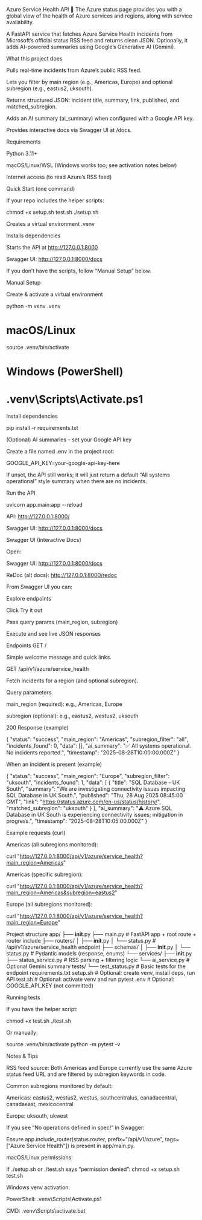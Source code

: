 Azure Service Health API 🚀
The Azure status page provides you with a global view of the health of Azure services and regions, along with service availability.

A FastAPI service that fetches Azure Service Health incidents from Microsoft’s official status RSS feed and returns clean JSON.
Optionally, it adds AI-powered summaries using Google’s Generative AI (Gemini).

What this project does

Pulls real-time incidents from Azure’s public RSS feed.

Lets you filter by main region (e.g., Americas, Europe) and optional subregion (e.g., eastus2, uksouth).

Returns structured JSON: incident title, summary, link, published, and matched_subregion.

Adds an AI summary (ai_summary) when configured with a Google API key.

Provides interactive docs via Swagger UI at /docs.

Requirements

Python 3.11+

macOS/Linux/WSL (Windows works too; see activation notes below)

Internet access (to read Azure’s RSS feed)

Quick Start (one command)

If your repo includes the helper scripts:

chmod +x setup.sh test.sh
./setup.sh


Creates a virtual environment .venv

Installs dependencies

Starts the API at http://127.0.0.1:8000

Swagger UI: http://127.0.0.1:8000/docs

If you don’t have the scripts, follow “Manual Setup” below.

Manual Setup

Create & activate a virtual environment

python -m venv .venv
# macOS/Linux
source .venv/bin/activate
# Windows (PowerShell)
# .venv\Scripts\Activate.ps1


Install dependencies

pip install -r requirements.txt


(Optional) AI summaries – set your Google API key

Create a file named .env in the project root:

GOOGLE_API_KEY=your-google-api-key-here


If unset, the API still works; it will just return a default “All systems operational” style summary when there are no incidents.

Run the API

uvicorn app.main:app --reload


API: http://127.0.0.1:8000/

Swagger UI: http://127.0.0.1:8000/docs

Swagger UI (Interactive Docs)

Open:

Swagger UI: http://127.0.0.1:8000/docs

ReDoc (alt docs): http://127.0.0.1:8000/redoc

From Swagger UI you can:

Explore endpoints

Click Try it out

Pass query params (main_region, subregion)

Execute and see live JSON responses

Endpoints
GET /

Simple welcome message and quick links.

GET /api/v1/azure/service_health

Fetch incidents for a region (and optional subregion).

Query parameters

main_region (required): e.g., Americas, Europe

subregion (optional): e.g., eastus2, westus2, uksouth

200 Response (example)

{
  "status": "success",
  "main_region": "Americas",
  "subregion_filter": "all",
  "incidents_found": 0,
  "data": [],
  "ai_summary": "✅ All systems operational. No incidents reported.",
  "timestamp": "2025-08-28T10:00:00.000Z"
}


When an incident is present (example)

{
  "status": "success",
  "main_region": "Europe",
  "subregion_filter": "uksouth",
  "incidents_found": 1,
  "data": [
    {
      "title": "SQL Database - UK South",
      "summary": "We are investigating connectivity issues impacting SQL Database in UK South.",
      "published": "Thu, 28 Aug 2025 08:45:00 GMT",
      "link": "https://status.azure.com/en-us/status/history/",
      "matched_subregion": "uksouth"
    }
  ],
  "ai_summary": "⚠️ Azure SQL Database in UK South is experiencing connectivity issues; mitigation in progress.",
  "timestamp": "2025-08-28T10:05:00.000Z"
}

Example requests (curl)

Americas (all subregions monitored):

curl "http://127.0.0.1:8000/api/v1/azure/service_health?main_region=Americas"


Americas (specific subregion):

curl "http://127.0.0.1:8000/api/v1/azure/service_health?main_region=Americas&subregion=eastus2"


Europe (all subregions monitored):

curl "http://127.0.0.1:8000/api/v1/azure/service_health?main_region=Europe"

Project structure
app/
 ├── __init__.py
 ├── main.py                     # FastAPI app + root route + router include
 ├── routers/
 │    ├── __init__.py
 │    └── status.py              # /api/v1/azure/service_health endpoint
 ├── schemas/
 │    ├── __init__.py
 │    └── status.py              # Pydantic models (response, enums)
 └── services/
      ├── __init__.py
      ├── status_service.py      # RSS parsing + filtering logic
      └── ai_service.py          # Optional Gemini summary
tests/
 └── test_status.py              # Basic tests for the endpoint
requirements.txt
setup.sh                         # Optional: create venv, install deps, run API
test.sh                          # Optional: activate venv and run pytest
.env                             # Optional: GOOGLE_API_KEY (not committed)

Running tests

If you have the helper script:

chmod +x test.sh
./test.sh


Or manually:

source .venv/bin/activate
python -m pytest -v

Notes & Tips

RSS feed source: Both Americas and Europe currently use the same Azure status feed URL and are filtered by subregion keywords in code.

Common subregions monitored by default:

Americas: eastus2, westus2, westus, southcentralus, canadacentral, canadaeast, mexicocentral

Europe: uksouth, ukwest

If you see “No operations defined in spec!” in Swagger:

Ensure app.include_router(status.router, prefix="/api/v1/azure", tags=["Azure Service Health"]) is present in app/main.py.

macOS/Linux permissions:

If ./setup.sh or ./test.sh says “permission denied”: chmod +x setup.sh test.sh

Windows venv activation:

PowerShell: .venv\Scripts\Activate.ps1

CMD: .venv\Scripts\activate.bat

